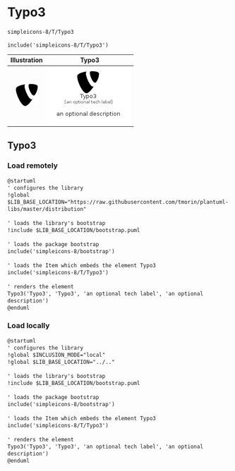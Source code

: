 # Typo3


```text
simpleicons-8/T/Typo3
```

```text
include('simpleicons-8/T/Typo3')
```



| Illustration | Typo3 |
| :---: | :---: |
| ![illustration for Illustration](../../simpleicons-8/T/Typo3.png) | ![illustration for Typo3](../../simpleicons-8/T/Typo3.Local.png) |




## Typo3

### Load remotely
```plantuml
@startuml
' configures the library
!global $LIB_BASE_LOCATION="https://raw.githubusercontent.com/tmorin/plantuml-libs/master/distribution"

' loads the library's bootstrap
!include $LIB_BASE_LOCATION/bootstrap.puml

' loads the package bootstrap
include('simpleicons-8/bootstrap')

' loads the Item which embeds the element Typo3
include('simpleicons-8/T/Typo3')

' renders the element
Typo3('Typo3', 'Typo3', 'an optional tech label', 'an optional description')
@enduml
```

### Load locally
```plantuml
@startuml
' configures the library
!global $INCLUSION_MODE="local"
!global $LIB_BASE_LOCATION="../.."

' loads the library's bootstrap
!include $LIB_BASE_LOCATION/bootstrap.puml

' loads the package bootstrap
include('simpleicons-8/bootstrap')

' loads the Item which embeds the element Typo3
include('simpleicons-8/T/Typo3')

' renders the element
Typo3('Typo3', 'Typo3', 'an optional tech label', 'an optional description')
@enduml
```

